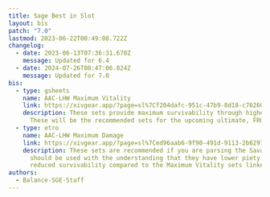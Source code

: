 ```yaml
---
title: Sage Best in Slot
layout: bis
patch: "7.0"
lastmod: 2023-06-22T00:49:08.722Z
changelog:
  - date: 2023-06-13T07:36:31.670Z
    message: Updated for 6.4
  - date: 2024-07-26T08:47:06.024Z
    message: Updated for 7.0
bis:
  - type: gsheets
    name: AAC-LHW Maximum Vitality
    link: https://xivgear.app/?page=sl%7Cf204dafc-951c-47b9-8d18-c76260cefbcb&
    description: These sets provide maximum survivability through higher vitality.
      These will be the recommended sets for the upcoming ultimate, FRU.
  - type: etro
    name: AAC-LHW Maximum Damage
    link: https://xivgear.app/?page=sl%7Ced96aab6-9f90-491d-9113-2b629714870b&
    description: These sets are recommended if you are parsing the Savage tier. They
      should be used with the understanding that they have lower piety and
      reduced survivability compared to the Maximum Vitality sets linked above.
authors:
  - Balance-SGE-Staff
---
```

